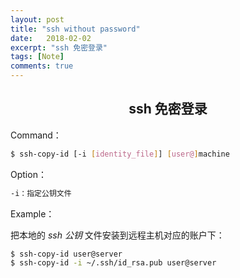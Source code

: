 ```yaml
---
layout: post
title: "ssh without password"
date:   2018-02-02
excerpt: "ssh 免密登录"
tags: [Note]
comments: true
---
```


<center><h2>ssh 免密登录</h2></center>

<!--more-->

Command：

```sh
$ ssh-copy-id [-i [identity_file]] [user@]machine
```

Option：

```sh
-i：指定公钥文件
```

Example：

把本地的 *ssh 公钥* 文件安装到远程主机对应的账户下：

```sh
$ ssh-copy-id user@server
$ ssh-copy-id -i ~/.ssh/id_rsa.pub user@server
```